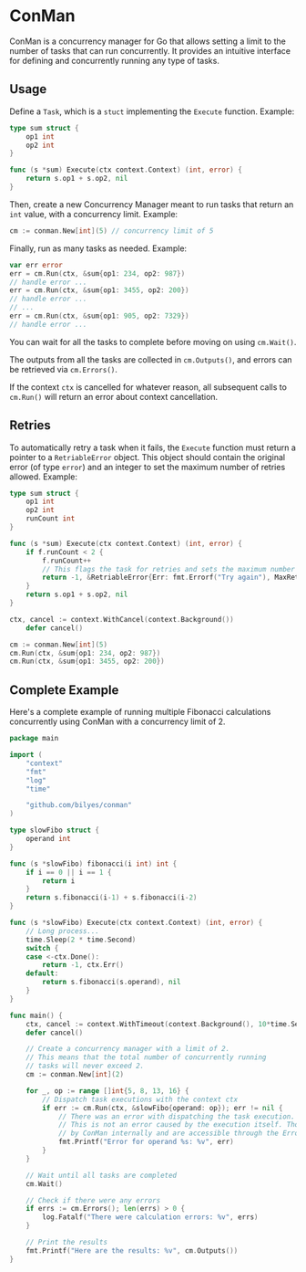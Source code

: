 # ConMan

ConMan is a concurrency manager for Go that allows setting a limit to the number of
tasks that can run concurrently. It provides an intuitive interface for defining
and concurrently running any type of tasks.

## Usage

Define a `Task`, which is a `stuct` implementing the `Execute` function. Example:

```go
type sum struct {
    op1 int
    op2 int
}

func (s *sum) Execute(ctx context.Context) (int, error) {
    return s.op1 + s.op2, nil
}
```

Then, create a new Concurrency Manager meant to run tasks that return an `int` value, with a
concurrency limit. Example:

```go
cm := conman.New[int](5) // concurrency limit of 5
```

Finally, run as many tasks as needed. Example:

```go
var err error
err = cm.Run(ctx, &sum{op1: 234, op2: 987})
// handle error ...
err = cm.Run(ctx, &sum{op1: 3455, op2: 200})
// handle error ...
// ...
err = cm.Run(ctx, &sum{op1: 905, op2: 7329})
// handle error ...
```

You can wait for all the tasks to complete before moving on using `cm.Wait()`.

The outputs from all the tasks are collected in `cm.Outputs()`, and errors can
be retrieved via `cm.Errors()`.

If the context `ctx` is cancelled for whatever reason, all subsequent calls to `cm.Run()` will
return an error about context cancellation.

## Retries

To automatically retry a task when it fails, the `Execute` function must return a pointer to a
`RetriableError` object. This object should contain the original error (of type `error`) and an
integer to set the maximum number of retries allowed. Example:

```go
type sum struct {
    op1 int
    op2 int
	runCount int
}

func (s *sum) Execute(ctx context.Context) (int, error) {
	if f.runCount < 2 {
		f.runCount++
        // This flags the task for retries and sets the maximum number of retries allowed
		return -1, &RetriableError{Err: fmt.Errorf("Try again"), MaxRetries: 2}
	}
    return s.op1 + s.op2, nil
}

ctx, cancel := context.WithCancel(context.Background())
    defer cancel()

cm := conman.New[int](5)
cm.Run(ctx, &sum{op1: 234, op2: 987})
cm.Run(ctx, &sum{op1: 3455, op2: 200})
```

## Complete Example

Here's a complete example of running multiple Fibonacci calculations
concurrently using ConMan with a concurrency limit of 2.

```go
package main

import (
    "context"
    "fmt"
    "log"
    "time"

    "github.com/bilyes/conman"
)

type slowFibo struct {
    operand int
}

func (s *slowFibo) fibonacci(i int) int {
    if i == 0 || i == 1 {
        return i
    }
    return s.fibonacci(i-1) + s.fibonacci(i-2)
}

func (s *slowFibo) Execute(ctx context.Context) (int, error) {
    // Long process...
    time.Sleep(2 * time.Second)
    switch {
    case <-ctx.Done():
        return -1, ctx.Err()
    default:
        return s.fibonacci(s.operand), nil
    }
}

func main() {
    ctx, cancel := context.WithTimeout(context.Background(), 10*time.Second)
    defer cancel()

    // Create a concurrency manager with a limit of 2.
    // This means that the total number of concurrently running
    // tasks will never exceed 2.
    cm := conman.New[int](2)

    for _, op := range []int{5, 8, 13, 16} {
        // Dispatch task executions with the context ctx
        if err := cm.Run(ctx, &slowFibo{operand: op}); err != nil {
            // There was an error with dispatching the task execution.
            // This is not an error caused by the execution itself. Those errors are handled
            // by ConMan internally and are accessible through the Errors() function.
            fmt.Printf("Error for operand %s: %v", err)
        }
    }

    // Wait until all tasks are completed
    cm.Wait()

    // Check if there were any errors
    if errs := cm.Errors(); len(errs) > 0 {
        log.Fatalf("There were calculation errors: %v", errs)
    }

    // Print the results
    fmt.Printf("Here are the results: %v", cm.Outputs())
}
```
